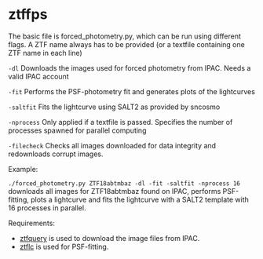 # ztffps

The basic file is forced_photometry.py, which can be run using different flags. A ZTF name always has to be provided (or a textfile containing one ZTF name in each line)

`-dl`        Downloads the images used for forced photometry from IPAC. Needs a valid IPAC account

`-fit`       Performs the PSF-photometry fit and generates plots of the lightcurves

`-saltfit`   Fits the lightcurve using SALT2 as provided by sncosmo

`-nprocess`  Only applied if a textfile is passed. Specifies the number of processes spawned for parallel computing

`-filecheck` Checks all images downloaded for data integrity and redownloads corrupt images.

Example:

`./forced_photometry.py ZTF18abtmbaz -dl -fit -saltfit -nprocess 16` downloads all images for ZTF18abtmbaz found on IPAC, performs PSF-fitting, plots a lightcurve and fits the lightcurve with a SALT2 template with 16 processes in parallel.

Requirements:
- [ztfquery](https://github.com/mickaelrigault/ztfquery) is used to download the image files from IPAC. 
- [ztflc](https://github.com/mickaelrigault/ztflc) is used for PSF-fitting.
